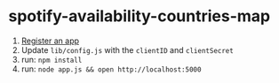 spotify-availability-countries-map
==================================

1. [Register an app](https://developer.spotify.com/my-applications)
2. Update ```lib/config.js``` with the ```clientID``` and ```clientSecret```
3. run: ```npm install```
4. run: ```node app.js && open http://localhost:5000```
